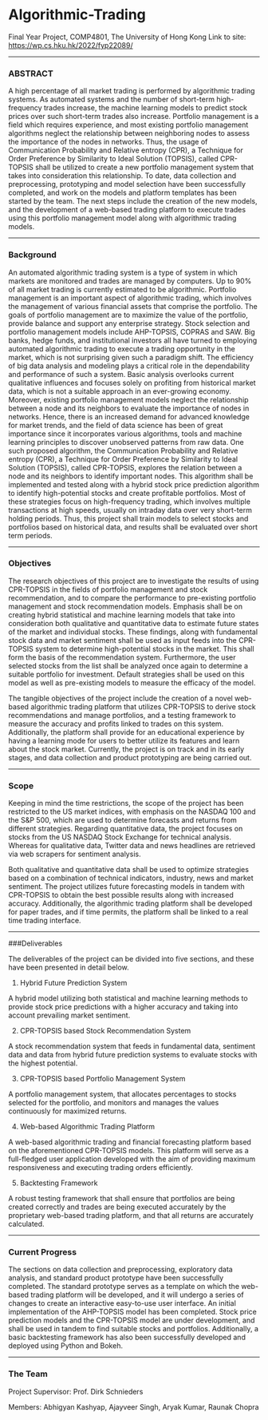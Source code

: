 # Algorithmic-Trading
Final Year Project, COMP4801, The University of Hong Kong
Link to site: https://wp.cs.hku.hk/2022/fyp22089/
___

### ABSTRACT

A high percentage of all market trading is performed by algorithmic trading systems. As automated systems and the number of short-term high-frequency trades increase, the machine learning models to predict stock prices over such short-term trades also increase. Portfolio management is a field which requires experience, and most existing portfolio management algorithms neglect the relationship between neighboring nodes to assess the importance of the nodes in networks. Thus, the usage of Communication Probability and Relative entropy (CPR), a Technique for Order Preference by Similarity to Ideal Solution (TOPSIS), called CPR-TOPSIS shall be utilized to create a new portfolio management system that takes into consideration this relationship. To date, data collection and preprocessing, prototyping and model selection have been successfully completed, and work on the models and platform templates has been started by the team. The next steps include the creation of the new models, and the development of a web-based trading platform to execute trades using this portfolio management model along with algorithmic trading models.
___

### Background

An automated algorithmic trading system is a type of system in which markets are monitored and trades are managed by computers. Up to 90% of all market trading is currently estimated to be algorithmic. Portfolio management is an important aspect of algorithmic trading, which involves the management of various financial assets that comprise the portfolio. The goals of portfolio management are to maximize the value of the portfolio, provide balance and support any enterprise strategy. Stock selection and portfolio management models include AHP-TOPSIS, COPRAS and SAW. Big banks, hedge funds, and institutional investors all have turned to employing automated algorithmic trading to execute a trading opportunity in the market, which is not surprising given such a paradigm shift. The efficiency of big data analysis and modeling plays a critical role in the dependability and performance of such a system. Basic analysis overlooks current qualitative influences and focuses solely on profiting from historical market data, which is not a suitable approach in an ever-growing economy. Moreover, existing portfolio management models neglect the relationship between a node and its neighbors to evaluate the importance of nodes in networks. Hence, there is an increased demand for advanced knowledge for market trends, and the field of data science has been of great importance since it incorporates various algorithms, tools and machine learning principles to discover unobserved patterns from raw data. One such proposed algorithm, the Communication Probability and Relative entropy (CPR), a Technique for Order Preference by Similarity to Ideal Solution (TOPSIS), called CPR-TOPSIS, explores the relation between a node and its  neighbors to identify important nodes. This algorithm shall be implemented and tested along with a hybrid stock price prediction algorithm to identify high-potential stocks and create profitable portfolios. Most of these strategies focus on high-frequency trading, which involves multiple transactions at high speeds, usually on intraday data over very short-term holding periods. Thus, this project shall train models to select stocks and portfolios based on historical data, and results shall be evaluated over short term periods.
___

### Objectives

The research objectives of this project are to investigate the results of using CPR-TOPSIS in the fields of portfolio management and stock recommendation, and to compare the performance to pre-existing portfolio management and stock recommendation models. Emphasis shall be on creating hybrid statistical and machine learning models that take into consideration both qualitative and quantitative data to estimate future states of the market and individual stocks. These findings, along with fundamental stock data and market sentiment shall be used as input feeds into the CPR-TOPSIS system to determine high-potential stocks in the market. This shall form the basis of the recommendation system. Furthermore, the user selected stocks from the list shall be analyzed once again to determine a suitable portfolio  for investment. Default strategies shall be used on this model as well as pre-existing models to measure the efficacy of the model.

The tangible objectives of the project include the creation of a novel web-based algorithmic trading platform that utilizes CPR-TOPSIS to derive stock recommendations and manage portfolios, and a testing framework to measure the accuracy and profits linked to trades on this system. Additionally, the platform shall provide for an educational experience by having a learning mode for users to better utilize its features and learn about the stock market. Currently, the project is on track and in its early stages, and data collection and product prototyping are being carried out.

___
### Scope

Keeping in mind the time restrictions, the scope of the project has been restricted to the US market indices, with emphasis on the NASDAQ 100 and the S&P 500, which are used to determine forecasts and returns from different strategies. Regarding quantitative data, the project focuses on stocks from the US NASDAQ Stock Exchange for technical analysis. Whereas for qualitative data, Twitter data and news headlines are retrieved via web scrapers for sentiment analysis.

Both qualitative and quantitative data shall be used to optimize strategies based on a combination of technical indicators, industry, news and market sentiment. The project utilizes future forecasting models in tandem with CPR-TOPSIS to obtain the best possible results along with increased accuracy. Additionally, the algorithmic trading platform shall be developed for paper trades, and if time permits, the platform shall be linked to a real time trading interface.
___

###Deliverables

The deliverables of the project can be divided into five sections, and these have been presented in detail below.

1. Hybrid Future Prediction System

A hybrid model utilizing both statistical and machine learning methods to provide stock price predictions with a higher accuracy and taking into account prevailing market sentiment.

2. CPR-TOPSIS based Stock Recommendation System

A stock recommendation system that feeds in fundamental data, sentiment data and data from hybrid future prediction systems to evaluate stocks with the highest potential.

3. CPR-TOPSIS based Portfolio Management System

A portfolio management system, that allocates percentages to stocks selected for the portfolio, and monitors and manages the values continuously for maximized returns.

4. Web-based Algorithmic Trading Platform

A web-based algorithmic trading and financial forecasting platform based on the aforementioned CPR-TOPSIS models. This platform will serve as a full-fledged user application developed with the aim of providing maximum responsiveness and executing trading orders efficiently.


5. Backtesting Framework

A robust testing framework that shall ensure that portfolios are being created correctly and trades are being executed accurately by the proprietary web-based trading platform, and that all returns are accurately calculated.
___

### Current Progress

The sections on data collection and preprocessing, exploratory data analysis, and standard product prototype have been successfully completed. The standard prototype serves as a template on which the web-based trading platform will be developed, and it will undergo a series of changes to create an interactive easy-to-use user interface. An initial implementation of the AHP-TOPSIS model has been completed. Stock price prediction models and the CPR-TOPSIS model are under development, and shall be used in tandem to find suitable stocks and portfolios. Additionally, a basic backtesting framework has also been successfully developed and deployed using Python and Bokeh.
___

### The Team

Project Supervisor: Prof. Dirk Schnieders

Members: Abhigyan Kashyap, Ajayveer Singh, Aryak Kumar, Raunak Chopra
